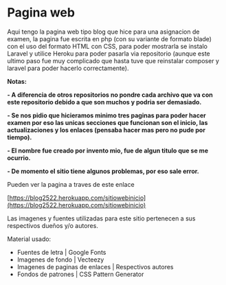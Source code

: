# Pagina web
<!----Descripcion---->
Aqui tengo la pagina web tipo blog que hice para una asignacion de examen, la pagina fue escrita en php (con su variante de formato blade) con el uso del formato HTML con CSS, para poder mostrarla se instalo Laravel y utilice Heroku para poder pasarla via repositorio (aunque este ultimo paso fue muy complicado que hasta tuve que reinstalar composer y laravel para poder hacerlo correctamente).
<!----Separador de la descripcion ---->

<!----Notas---->
**Notas:**

**- A diferencia de otros repositorios no pondre cada archivo que va con este repositorio debido a que son muchos y podria ser demasiado.**

**- Se nos pidio que hicieramos minimo tres paginas para poder hacer examen por eso las unicas secciones que funcionan son el inicio, las actualizaciones y los enlaces (pensaba hacer mas pero no pude por tiempo).**

**- El nombre fue creado por invento mio, fue de algun titulo que se me ocurrio.**

**- De momento el sitio tiene algunos problemas, por eso sale error.**
<!----Separador de las notas---->

<!----Separador---->
Pueden ver la pagina a traves de este enlace

[https://blog2522.herokuapp.com/sitiowebinicio](https://blog2522.herokuapp.com/sitiowebinicio)
<!----Separador---->

<!----Separador---->
Las imagenes y fuentes utilizadas para este sitio pertenecen a sus respectivos dueños y/o autores.

Material usado:

- Fuentes de letra | Google Fonts
- Imagenes de fondo | Vecteezy
- Imagenes de paginas de enlaces | Respectivos autores
- Fondos de patrones | CSS Pattern Generator
<!----Separador---->
